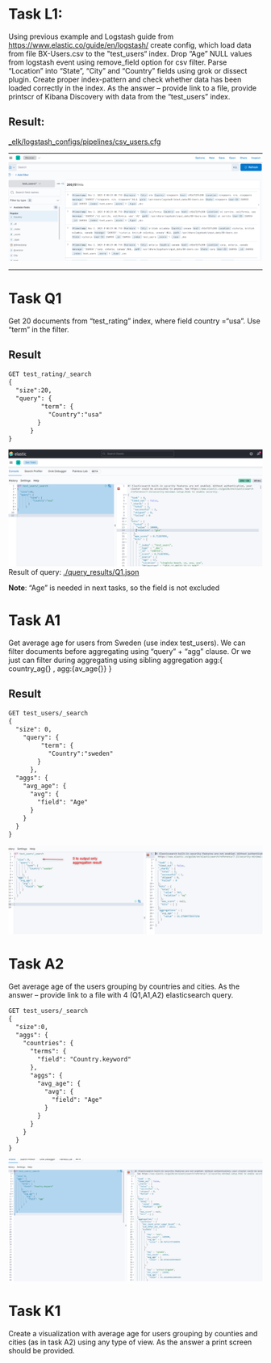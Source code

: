 # Task L1:
Using previous example and Logstash guide from https://www.elastic.co/guide/en/logstash/ create config, which load data from file BX-Users.csv to the "test_users“ index. Drop “Age” NULL values from logstash event using remove_field option for csv filter. Parse “Location” into “State”, “City” and “Country” fields using grok or dissect plugin. 
Create proper index-pattern and check whether data has been loaded correctly in the index.
As the answer – provide link to a file, provide printscr of Kibana Discovery with data from the “test_users” index.

## Result:

[_elk/logstash_configs/pipelines/csv_users.cfg](_elk/logstash_configs/pipelines/csv_users.cfg)

![L1](./screenshots/Task_L1.png)

___

# Task Q1
Get 20 documents from “test_rating” index, where field country =“usa”. Use “term” in the filter.

## Result

``` 
GET test_rating/_search
{  
  "size":20,
  "query": {
         "term": {
           "Country":"usa"
        }
      }
}
```
![Q1](./screenshots/Task_Q1.png)
Result of query: [./query_results/Q1.json](./query_results/Q1.json)

__Note__: “Age” is needed in next tasks, so the field is not excluded


# Task A1
Get average age for users from Sweden (use index test_users). We can filter documents before aggregating using “query” + “agg” clause. Or we just can filter during aggregating using sibling aggregation 
agg:{ 
   country_ag{}
, agg:{av_age{}}
} 



## Result

```
GET test_users/_search
{
  "size": 0,
    "query": {
         "term": {
           "Country":"sweden"
        }
      },
  "aggs": {
    "avg_age": {
      "avg": {
        "field": "Age"
      }
    }
  }
}
```
![A1](./screenshots/Task_A1.png)


# Task A2
Get average age of the users grouping by countries and cities.
As the answer – provide link to a file with  4 (Q1,A1,A2) elasticsearch query.

```
GET test_users/_search
{
  "size":0,
  "aggs": {
    "countries": {
      "terms": {
        "field": "Country.keyword"
      },  
      "aggs": {
        "avg_age": {
          "avg": {
            "field": "Age"
          }
        }
      }
    }
  }
}
```
![A1_2](./screenshots/Task_A1_2.png)


# Task K1
Create a visualization with average age for users grouping by counties and cities (as in task A2) using any type of view.
As the answer a print screen should be provided.

